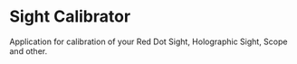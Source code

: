 # Sight Calibrator

Application for calibration of your Red Dot Sight, Holographic Sight, Scope and other.
